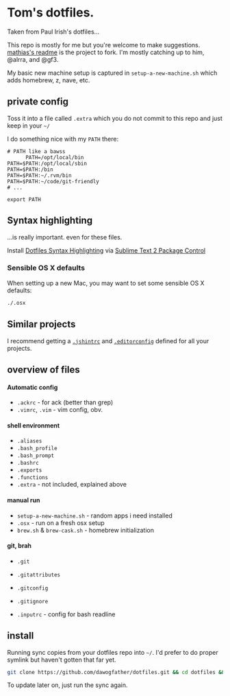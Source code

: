 # Tom's dotfiles.
Taken from Paul Irish's dotfiles...

This repo is mostly for me but you're welcome to make suggestions. [mathias's readme](https://github.com/mathiasbynens/dotfiles/) is the project to fork.  I'm mostly catching up to him, @alrra, and @gf3.


My basic new machine setup is captured in `setup-a-new-machine.sh` which adds homebrew, z, nave, etc.

## private config

Toss it into a file called `.extra` which you do not commit to this repo and just keep in your `~/`

I do something nice with my `PATH` there:

```shell
# PATH like a bawss
      PATH=/opt/local/bin
PATH=$PATH:/opt/local/sbin
PATH=$PATH:/bin
PATH=$PATH:~/.rvm/bin
PATH=$PATH:~/code/git-friendly
# ...

export PATH
```

## Syntax highlighting

…is really important. even for these files.

Install [Dotfiles Syntax Highlighting](https://github.com/mattbanks/dotfiles-syntax-highlighting-st2) via [Sublime Text 2 Package Control](http://wbond.net/sublime_packages/package_control)


### Sensible OS X defaults

When setting up a new Mac, you may want to set some sensible OS X defaults:

```bash
./.osx
```

## Similar projects

I recommend getting a [`.jshintrc`](https://github.com/jshint/node-jshint/blob/master/.jshintrc) and [`.editorconfig`](http://editorconfig.org/) defined for all your projects.


## overview of files

####  Automatic config
* `.ackrc` - for ack (better than grep)
* `.vimrc`, `.vim` - vim config, obv.

#### shell environment
* `.aliases`
* `.bash_profile`
* `.bash_prompt`
* `.bashrc`
* `.exports`
* `.functions`
* `.extra` - not included, explained above

#### manual run
* `setup-a-new-machine.sh` - random apps i need installed
* `.osx` - run on a fresh osx setup
* `brew.sh` & `brew-cask.sh` - homebrew initialization

#### git, brah
* `.git`
* `.gitattributes`
* `.gitconfig`
* `.gitignore`

* `.inputrc` - config for bash readline


## install

Running sync copies from your dotfiles repo into `~/`. I'd prefer to do proper symlink but haven't gotten that far yet.
```bash
git clone https://github.com/dawogfather/dotfiles.git && cd dotfiles && ./sync.sh
```

To update later on, just run the sync again.
